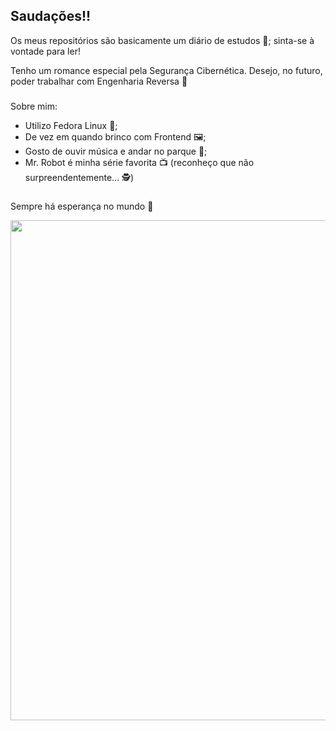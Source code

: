 ## Saudações!!

Os meus repositórios são basicamente um diário de estudos 📖; sinta-se à vontade para ler!

Tenho um romance especial pela Segurança Cibernética. Desejo, no futuro, poder trabalhar com Engenharia Reversa 👾 

###

Sobre mim:
- Utilizo Fedora Linux 🐧;
- De vez em quando brinco com Frontend 🖼️;
- Gosto de ouvir música e andar no parque 🌲;
- Mr. Robot é minha série favorita 📺 (reconheço que não surpreendentemente... 🕵️)

###

Sempre há esperança no mundo 💐

<div align="center">
  <img height="800" src="https://i.ibb.co/27zjn735/earth.png"  />
</div>
